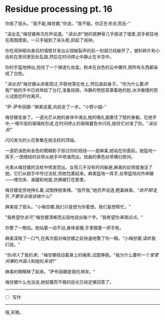 # Residue processing pt. 16

你摇了摇头。"我不能,梅甘娜,"你说。"我不能。你正在*死去*,而且-"

"滚出去,"梅甘娜再次厉声说道。"*滚出去*!"她的肩胛骨几乎嵌进了墙里,双手疯狂地在周围摸索。一只手碰到了床头柜,抓起了闹钟。

你在闹钟砸向身后的墙壁并发出尖锐破裂声的前一刻就已经躲开了。塑料碎片和小齿轮在房间里到处乱跳,然后在时间停止中静止在半空中。

你的手猛地伸出,挡住了一个弹道化妆盒。粉末在白色的云中爆炸,把所有东西都染成了白色。

"*滚出去*!"梅甘娜从床尾爬过,平稳地落在地上,然后直起身子。"你为什么要*烦*我?"她的手中已经举起了台灯,准备投掷。冷静的愤怒笼罩着她的脸,冰冷傲慢的怒火试图恐吓你离开。

"萨-萨布丽娜-"麻美说着,向前走了一步。"小野小姐-"

梅甘娜变身了。一道光芒从她的身体中涌出,她的晚礼服裹住了她的身躯。在她手中,一根华丽的玻璃杖形成,在时间停止的昏暗暮色中闪烁,她将它对准了你。"*滚出去*!"

闪闪发光的火花聚集在她法杖的顶端。

一道奶油色和金色的模糊影子掠过你的视线——是麻美,她站在你面前。她猛地一挥手,一团缠结的丝带从她手中喷涌而出。扭曲的黄色丝带横扫房间。

光束从梅甘娜的法杖中喷发而出。女孩几乎没有时间躲避,麻美的丝带就淹没了她。它们从她手中夺过法杖,将她包裹起来。麻美猛地一挥手,丝带猛地向外伸展——缠住床、桌腿和地面,仿佛被钉在那里。

梅甘娜徒劳地挣扎着,试图挣脱束缚。"放开我,"她厉声说道,瞪着麻美。"*放开我*!走开,*不要告诉我该做什么*!"

麻美摇了摇头。"小梅甘娜,我们只是想为你着想。我们是想帮忙。"

"我希望你*走开*,"梅甘娜清晰而尖锐地说出每个字。"我希望你*离我远点*。"

你瞥了一眼焰。她站着一动不动,身体紧绷,手里握着一把手枪。

麻美深吸了一口气,在再次面对梅甘娜之前快速地瞥了你一眼。"小梅甘娜,请听我们说。"

"你*闯入*了我的*家*。"梅甘娜扭动着身上的绳索,试图挣脱。"我为什么要听一个*爱管闲事*的*外国人*和她的*亲信*?"

麻美的眼睛眯了起来。"萨布丽娜是我的*朋友*。"

梅甘娜什么也没说,她轻蔑而不屑的目光已经足够回答了。

---

- [ ] 写作

---

哦,天哪。
